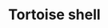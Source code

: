 ---
layout: item
title: Tortoise shell
item-id: 7939
datatable: true
id: 7939
name: "Tortoise shell"
members: true
lowalch: 400
highalch: 600
examine: "A word in your shell-like."
monsters:
  - id: 6075
    name: "Tortoise"
    members: true
    combat_level: 79
    wiki_url: "https://oldschool.runescape.wiki/w/Tortoise#No_riders"
    drops:
      - quantity: "1-3"
        rarity: 0.078125
    image: "https://oldschool.runescape.wiki/images/thumb/c/cd/Tortoise.png/240px-Tortoise.png?a9a47"
  - id: 6076
    name: "Tortoise"
    members: true
    combat_level: 92
    wiki_url: "https://oldschool.runescape.wiki/w/Tortoise#With_riders"
    drops:
      - quantity: "1-3"
        rarity: 0.078125
    image: "https://oldschool.runescape.wiki/images/thumb/c/cd/Tortoise.png/240px-Tortoise.png?a9a47"
---
